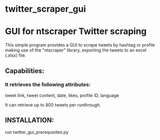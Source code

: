 # twitter_scraper_gui
# GUI for ntscraper Twitter scraping

This simple program provides a GUI to scrape tweets by hashtag or profile making use of the "ntscraper" library, exporting the tweets to an excel (.xlsx) file.

## Capabilities:
### It retrieves the following attributes: 
tweet link, tweet content, date, likes, profile ID, language

It can retrieve up to 800 tweets per runthrough.

## INSTALLATION:
run twitter_gui_prerequisites.py
